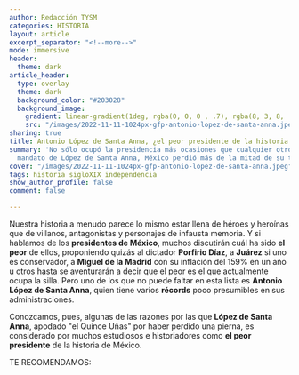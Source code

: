 ```yaml
---
author: Redacción TYSM
categories: HISTORIA
layout: article
excerpt_separator: "<!--more-->"
mode: immersive
header:
  theme: dark
article_header:
  type: overlay
  theme: dark
  background_color: "#203028"
  background_image:
    gradient: linear-gradient(1deg, rgba(0, 0, 0 , .7), rgba(8, 3, 8, .9))
    src: "/images/2022-11-11-1024px-gfp-antonio-lopez-de-santa-anna.jpeg"
sharing: true
title: Antonio López de Santa Anna, ¿el peor presidente de la historia de México?
summary: 'No sólo ocupó la presidencia más ocasiones que cualquier otro: durante el
  mandato de López de Santa Anna, México perdió más de la mitad de su territorio…'
cover: "/images/2022-11-11-1024px-gfp-antonio-lopez-de-santa-anna.jpeg"
tags: historia sigloXIX independencia
show_author_profile: false
comment: false

---
```

Nuestra historia a menudo parece lo mismo estar llena de héroes y heroínas que de villanos, antagonistas y personajes de infausta memoria. Y si hablamos de los **presidentes de México**, muchos discutirán cuál ha sido **el peor** de ellos, proponiendo quizás al dictador **Porfirio Díaz**, a **Juárez** si uno es conservador, a **Miguel de la Madrid** con su inflación del 159% en un año u otros hasta se aventurarán a decir que el peor es el que actualmente ocupa la silla. Pero uno de los que no puede faltar en esta lista es **Antonio López de Santa Anna**, quien tiene varios **récords** poco presumibles en sus administraciones.

Conozcamos, pues, algunas de las razones por las que **López de Santa Anna**, apodado "el Quince Uñas" por haber perdido una pierna, es considerado por muchos estudiosos e historiadores como **el peor presidente** de la historia de México.

TE RECOMENDAMOS: